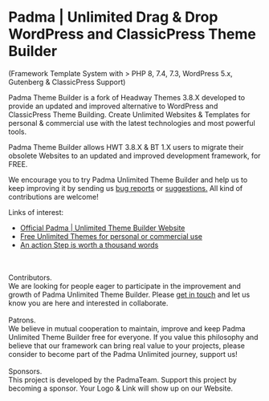 # Padma | Unlimited Drag & Drop WordPress and ClassicPress Theme Builder
 (Framework Template System with > PHP 8, 7.4, 7.3,  WordPress 5.x, Gutenberg & ClassicPress Support)

Padma Theme Builder is a fork of Headway Themes 3.8.X developed to provide an updated and improved alternative to WordPress and ClassicPress Theme Building. Create Unlimited Websites & Templates for personal & commercial use with the latest technologies and most powerful tools.

Padma Theme Builder allows HWT 3.8.X & BT 1.X users to migrate their obsolete Websites to an updated and improved development framework, for FREE.

We encourage you to try Padma Unlimited Theme Builder and help us to keep improving it by sending us <a href="https://cp-psource.github.io/ps-padma//bug-report/" rel="nofollow">bug reports</a> or <a href="https://cp-psource.github.io/ps-padma//contact-us/" rel="nofollow">suggestions.</a>
All kind of contributions are welcome!

Links of interest:
<ul>
<li><a href="https://cp-psource.github.io/ps-padma//" rel="nofollow">Official Padma | Unlimited Theme Builder Website</a></li>
<li><a href="https://cp-psource.github.io/ps-padma//blog/2018/free-unlimited-themes-for-personal-or-commercial-use/" rel="nofollow">Free Unlimited Themes for personal or commercial use</a></li>
<li><a href="https://cp-psource.github.io/ps-padma//blog/2018/an-action-step-is-worth-a-thousand-words/" rel="nofollow">An action Step is worth a thousand words</a></li>
</ul>
<br>
<br>
Contributors.<br>
We are looking for people eager to participate in the improvement and growth of Padma Unlimited Theme Builder. Please <a href="https://cp-psource.github.io/ps-padma//contact-us/" rel="nofollow">get in touch</a> and let us know you are here and interested in collaborate.
<br>
<br>
Patrons.<br>
We believe in mutual cooperation to maintain, improve and keep Padma Unlimited Theme Builder free for everyone.
If you value this philosophy and believe that our framework can bring real value to your projects, please consider to become part of the Padma Unlimited journey, support us!
<br>
<br>
Sponsors.<br>
This project is developed by the PadmaTeam.
Support this project by becoming a sponsor. Your Logo & Link will show up on our Website.
<br>
